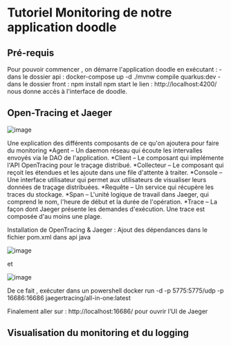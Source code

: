 # Tutoriel Monitoring de notre application doodle

## Pré-requis
Pour pouvoir commencer , on démarre l'application doodle en exécutant :
-dans le dossier api : docker-compose up -d
	                     ./mvnw compile quarkus:dev
-dans le dossier front : npm install
	                       npm start 
 le lien : http://localhost:4200/ nous donne accès à l'interface de doodle.
 
## Open-Tracing et Jaeger

![image](https://user-images.githubusercontent.com/57901216/143829912-ed348025-33a3-4936-9dd6-44eb8e1956da.png)

Une explication des différents composants de ce qu'on ajoutera pour faire du monitoring
*Agent – Un daemon réseau qui écoute les intervalles envoyés via le DAO de l'application.
*Client – Le composant qui implémente l'API OpenTracing pour le traçage distribué.
*Collecteur – Le composant qui reçoit les étendues et les ajoute dans une file d'attente à traiter.
*Console – Une interface utilisateur qui permet aux utilisateurs de visualiser leurs données de traçage distribuées.
*Requête – Un service qui récupère les traces du stockage.
*Span – L'unité logique de travail dans Jaeger, qui comprend le nom, l'heure de début et la durée de l'opération.
*Trace – La façon dont Jaeger présente les demandes d'exécution. Une trace est composée d'au moins une plage.


Installation de OpenTracing & Jaeger :
Ajout des dépendances dans le fichier pom.xml dans api java

![image](https://user-images.githubusercontent.com/57901216/143828633-6e273eda-ba44-4f6a-91f8-2852a0aac436.png)

et

![image](https://user-images.githubusercontent.com/57901216/143828697-c0875a87-95e5-4f88-9ece-9a0fd2c5b3b5.png)


De ce fait , exécuter dans un powershell
docker run -d -p 5775:5775/udp -p 16686:16686 jaegertracing/all-in-one:latest 

Finalement aller sur : http://localhost:16686/ 
pour ouvrir l’UI de Jaeger

## Visualisation du monitoring et du logging


